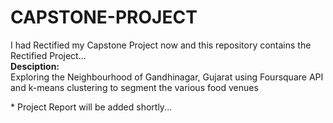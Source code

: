 # CAPSTONE-PROJECT
I had Rectified my Capstone Project now and this repository contains the Rectified Project...  
**Desciption:**  
Exploring the Neighbourhood of Gandhinagar, Gujarat using Foursquare API and k-means clustering to segment the various food venues  

\* Project Report will be added shortly...
